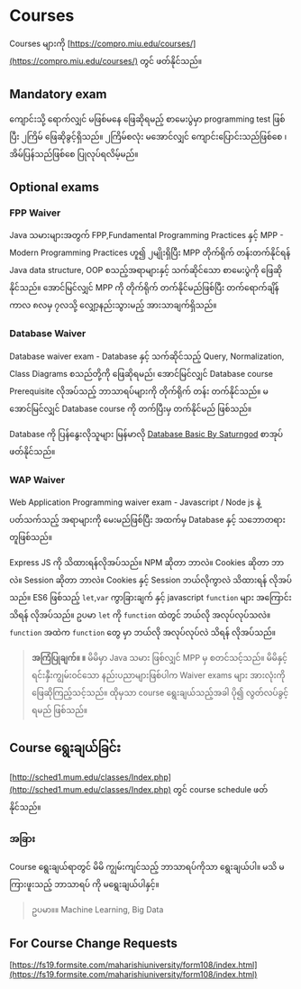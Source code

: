 # Courses

Courses များကို [https://compro.miu.edu/courses/](https://compro.miu.edu/courses/) တွင် ဖတ်နိုင်သည်။

## Mandatory exam

ကျောင်းသို့ ရောက်လျှင် မဖြစ်မနေ ဖြေဆိုရမည့် စာမေးပွဲမှာ programming test ဖြစ်ပြီး ၂ကြိမ် ဖြေဆိုခွင့်ရှိသည်။ ၂ကြိမ်စလုံး မအောင်လျှင် ကျောင်းပြောင်းသည်ဖြစ်စေ ၊ အိမ်ပြန်သည်ဖြစ်စေ ပြုလုပ်ရလိမ့်မည်။ 

## Optional exams

### FPP Waiver

Java သမားများအတွက် FPP,Fundamental Programming Practices နှင့် MPP - Modern Programming Practices ဟူ၍ ၂မျိုးရှိပြီး MPP တိုက်ရိုက် တန်းတက်နိုင်ရန် Java data structure, OOP စသည့်အရာများနှင့် သက်ဆိုင်သော စာမေးပွဲကို ဖြေဆိုနိုင်သည်။ အောင်မြင်လျှင် MPP ကို တိုက်ရိုက် တက်နိုင်မည်ဖြစ်ပြီး တက်ရောက်ချိန်ကာလ ၈လမှ ၇လသို့ လျှော့နည်းသွားမည့် အားသာချက်ရှိသည်။

### Database Waiver

Database waiver exam - Database နှင့် သက်ဆိုင်သည့် Query, Normalization, Class Diagrams စသည်တို့ကို ဖြေဆိုရမည်၊ အောင်မြင်လျှင် Database course Prerequisite လိုအပ်သည့် ဘာသာရပ်များကို တိုက်ရိုက် တန်း တက်နိုင်သည်။ မအောင်မြင်လျှင် Database course ကို တက်ပြီးမှ တက်နိုင်မည် ဖြစ်သည်။

Database ကို ပြန်နွေးလိုသူများ မြန်မာလို [Database Basic By Saturngod](https://dbbasic.saturngod.net/book/) စာအုပ် ဖတ်နိုင်သည်။

### WAP Waiver

Web Application Programming waiver exam - Javascript / Node js နဲ့ ပတ်သက်သည့် အရာများကို မေးမည်ဖြစ်ပြီး အထက်မှ Database နှင့် သဘောတရားတူဖြစ်သည်။

Express JS ကို သိထားရန်လိုအပ်သည်။ NPM ဆိုတာ ဘာလဲ။ Cookies ဆိုတာ ဘာလဲ။ Session ဆိုတာ ဘာလဲ။ Cookies နှင့် Session ဘယ်လိုကွာလဲ သိထားရန် လိုအပ်သည်။ ES6 ဖြစ်သည့် `let`,`var` ကွာခြားချက် နှင့် javascript `function` များ အကြောင်း သိရန် လိုအပ်သည်။ ဥပမာ `let` ကို `function` ထဲတွင် ဘယ်လို အလုပ်လုပ်သလဲ။​ `function` အထဲက `function` တွေ မှာ ဘယ်လို အလုပ်လုပ်လဲ သိရန် လိုအပ်သည်။


> **အကြံပြုချက်။ ။**
> မိမိမှာ Java သမား ဖြစ်လျှင် MPP မှ စတင်သင့်သည်။
မိမိနှင့် ရင်းနှီးကျွမ်း၀င်သော နည်းပညာများဖြစ်ပါက Waiver exams များ အားလုံးကို ဖြေဆိုကြည့်သင့်သည်။ ထိုမှသာ course ရွေးချယ်သည့်အခါ ပို၍ လွတ်လပ်ခွင့်ရမည် ဖြစ်သည်။

## Course ရွေးချယ်ခြင်း

[http://sched1.mum.edu/classes/Index.php](http://sched1.mum.edu/classes/Index.php) တွင် course schedule ဖတ်နိုင်သည်။

### အခြား

Course ရွေးချယ်ရာတွင် မိမိ ကျွမ်းကျင်သည့် ဘာသာရပ်ကိုသာ ရွေးချယ်ပါ။ မသိ မကြားဖူးသည့် ဘာသာရပ် ကို မရွေးချယ်ပါနှင့်။ 

> ဥပမာ။။ Machine Learning, Big Data

## For Course Change Requests

[https://fs19.formsite.com/maharishiuniversity/form108/index.html](https://fs19.formsite.com/maharishiuniversity/form108/index.html)